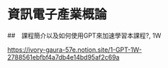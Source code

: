 # 資訊電子產業概論

##　課程簡介以及如何使用GPT來加速學習本課程?, 1W

https://ivory-gaura-57e.notion.site/1-GPT-1W-2788561ebfbf4a7db4e14bd95af2c69a
